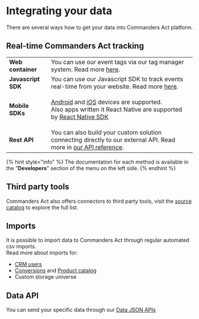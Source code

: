 # Integrating your data

There are several ways how to get your data into Commanders Act platform.

## Real-time Commanders Act tracking

|                    |                                                                                                                                                                                                                                                                                                 |
| ------------------ | ----------------------------------------------------------------------------------------------------------------------------------------------------------------------------------------------------------------------------------------------------------------------------------------------- |
| **Web container**  | You can use our event tags via our tag manager system. Read more [here](broken-reference).                                                                                                                                                                                                      |
| **Javascript SDK** | You can use our Javascript SDK to track events real-time from your website. Read more [here](../developers/tracking/javascript-sdk.md#send-event).                                                                                                                                              |
| **Mobile SDKs**    | <p><a href="https://github.com/TagCommander/Android">Android</a> and <a href="https://github.com/TagCommander/pods">iOS</a> devices are supported.<br>Also apps written it React Native are supported by <a href="https://github.com/TagCommander/react-tag-commander">React Native SDK</a></p> |
| **Rest API**       | You can also build your custom solution connecting directly to our external API. Read more in [our API reference](../features/integrations/sources/sources-catalog/http-tracking-api.md).                                                                                                       |

{% hint style="info" %}
&#x20;The documentation for each method is available in the "**Developers**" section of the menu on the left side.
{% endhint %}

## Third party tools

Commanders Act also offers connectors to third party tools, visit the [source catalog](../features/integrations/sources/sources-catalog/) to explore the full list.

## Imports

It is possible to import data to Commanders Act through regular automated csv imports.\
Read more about imports for:

* [CRM users](../features/integrations/sources/sources-catalog/import-crm-users/users-file-importer.md)
* [Conversions](../features/integrations/sources/sources-catalog/import-conversions/conversions-files-importer.md) and [Product catalog](../features/integrations/sources/sources-catalog/product-catalog.md)
* Custom storage universe

## Data API

You can send your specific data through our [Data JSON APIs](../developers/tracking/data-api/)
